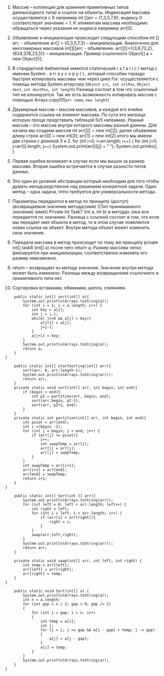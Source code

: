 1.	Массив – коллекция для хранения примитивных типов данных(одного типа) и ссылок на объекты. Индексация массива осуществляется с 0 например int []arr = {1,3,5,7,9}; индексу 0 соответствует значение = 1. К элементам массива необходимо обращаться через указания их индекса например arr[0].
2.	Объявление и инициализция происходит следующим способом int [] arr; - объявление
arr[] = {0,3,5,7,2} – инициализация. Аналогично для многомерных массивов int[][]arr; - объявление.
arr[][]={{3,6,73,2},{624,376,23,5}} – инициализация. Пример ссылочного Object[] a = new Object[5];
3.	В стандартной библиотеке имеется статический ( s t a t i c ) метод с именем System .
a rr a y c o p y ( ) , который способен гораздо быстрее копировать массивы чем через цикл For.
осуществляется с помощь метода
 System.arraycopy (```Object src```,``` int srcPos```, ```Object dest```, ```int destPos```,``` int length```)
Разница состоит в том что ссылочный тип не клонируется.
Так же есть возможность копировать массив с помощью Arrays.copyOf(```arr name```, ```new lenght```)
4.	Двумерный массив – массив массивов, в каждой его ячейке содержится ссылка на элемент массива. По сути это матрица которую проще представить таблицой 5х5 например. Рваный массив – это массив внутри которого массивы разной длинны. Для начала мы создаем массив int arr[][] = new int[][];
далее объявляем длину строк arr[0] = new int[3];   	arr[1] = new int[2] итого мы имеем две строки с длинной 3 и 2.
for (int i=0; i<arr.length; i++) 
        { 
            for (int j=0; j<arr[i].length; j++) 
                System.out.print(arr[i][j] + " "); 
            System.out.println(); 
        }

5.	Первая ошибка возникает в случае если мы вышли за размер массива. Вторая ошибка встречается в случае разности типов данных.
6.	Это один из уровней абстракции который необходим для того чтобы думать неподсредственно над решением конкретной задачи. Один метод – одна задача, imho  требуется для универсальности метода. 
7.	Параметры передаются в метод по принципу 
(доступ)(возвращаемое значение метода)(имя)	((Тип принимаемого значения) (имя))
Private	int Task7		(int a, int b)
в методах Java все передается по значению. Разница с ссылкой состоит в том, что если мы передает имя объекта в метод, то в этом случае появляется новая ссылка на объект. Внутри метода объект может изменить свои значения.
8.	Передача массива в метод происходит по тому же принципу private int[] task8 (int[] a) после чего return a;
Размер массива четко фиксируется при инициализации, соответственно изменять его размер невозможно.
9.	return – возвращает из метода значение. Значение внутри метода может быть изменено. Разницы между возвращением ссылочного и примитивного типа нет.
10.	Сортировка вставками, обменами, шелла, слиянием.
```public class InsertionSort {
    public static int[] sort(int[] a){
        System.out.println(Arrays.toString(a));
        for (int i = 1; i < a.length; i++) {
            int key = a[i];
            int j = i-1;
            while( j>=0 && a[j] > key){
                a[j+1] = a[j];
                j=j-1;
            }
            a[j+1] = key;
        }
        System.out.println(Arrays.toString(a));
        return a;
    }
}
```
```public class QuickSort {
    public static int[] startSorting(int[] arr){
        sort(arr, 0, arr.length-1);
        System.out.println(Arrays.toString(arr));
        return arr;
    }
    private static void sort(int[] arr, int begin, int end){
        if (begin < end){
            int pI = partition(arr, begin, end);
            sort(arr,begin, pI-1);
            sort(arr, pI+1, end);
        }
    }
    private static int partition(int[] arr, int begin, int end){
        int pivot = arr[end];
        int i =(begin -1);
        for (int j = begin; j < end; j++) {
            if (arr[j] <= pivot){
                i++;
                int swapTemp = arr[i];
                arr[i] = arr[j];
                arr[j] = swapTemp;
            }
        }
        int swapTemp = arr[i+1];
        arr[i+1] = arr[end];
        arr[end] = swapTemp;
        return i+1;
    }
}
```
```public class SelectionSort {
    public static int[] Sort(int [] arr){
        System.out.println(Arrays.toString(arr));
        for (int left = 0; left < arr.length; left++) {
            int right = left;
            for (int i = left; i < arr.length; i++) {
                if (arr[i] < arr[right]){
                    right = i;
                }
            }
            swap(arr,left,right);
        }
        System.out.println(Arrays.toString(arr));
        return arr;
    }

    private static void swap(int[] arr, int left, int right) {
        int temp = arr[left];
        arr[left] = arr[right];
        arr[right] = temp;
    }
}
```
```public class ShellSort {
    public static void Sort(int[] a) {
        System.out.println(Arrays.toString(a));
        int n = a.length;
        for (int gap = n / 2; gap > 0; gap /= 2)
        {
            for (int i = gap; i < n; i++)
            {
                int temp = a[i];
                int j;
                for (j = i; j >= gap && a[j - gap] > temp; j -= gap)
                {
                    a[j] = a[j - gap];
                }
                a[j] = temp;
            }
        }
        System.out.println(Arrays.toString(a));
    }
}
```



